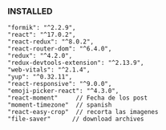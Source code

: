 ### INSTALLED

    "formik": "^2.2.9",
    "react": "^17.0.2",
    "react-redux": "^8.0.2",
    "react-router-dom": "^6.4.0",
    "redux": "^4.2.0",
    "redux-devtools-extension": "^2.13.9",
    "web-vitals": "^2.1.4",
    "yup": "^0.32.11",
    "react-responsive": "^9.0.0",
    "emoji-picker-react": "^4.3.0",
    "react-moment"     // Fecha de los post 
    "moment-timezone"  // spanish
    "react-easy-crop"  // recorta las imagenes 
    "file-saver"      // download archives
